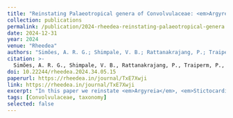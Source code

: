 ```yaml
---
title: "Reinstating Palaeotropical genera of Convolvulaceae: <em>Argyreia</em>, <em>Stictocardia</em>, <em>Turbina</em>, and <em>Astripomoea</em> (tribe Ipomoeeae, subtribe Argyreiineae)"
collection: publications
permalink: /publication/2024-rheedea-reinstating-palaeotropical-genera.md
date: 2024-12-31
year: 2024
venue: "Rheedea"
authors: "Simões, A. R. G.; Shimpale, V. B.; Rattanakrajang, P.; Traiperm, P.; Kagame, S. P.; <b>Huerta-Ramos, G.</b>; Goray, S.; Gowda, V.; Nayi, T.; Moreira, A. L. C.; Barbosa, J. C. J.; More, S. S.; Paixão, C. P.; Atta-Adjei, P.; Williams, B. D.; Eserman, L. A."
citation: >-
  Simões, A. R. G., Shimpale, V. B., Rattanakrajang, P., Traiperm, P., Kagame, S. P., <b>Huerta-Ramos, G.</b>, Gowda, V., et al. (2024). Reinstating palaeotropical genera of Convolvulaceae: <i>Argyreia</i>, <i>Stictocardia</i>, <i>Turbina</i> and <i>Astripomoea</i> (tribe Ipomoeeae, subtribe Argyreiineae). <i>Rheedea</i>, 34(5), 533–552. <a href="https://doi.org/10.22244/rheedea.2024.34.05.15" target="_blank" rel="noopener">https://doi.org/10.22244/rheedea.2024.34.05.15</a>
doi: 10.22244/rheedea.2024.34.05.15
paperurl: https://rheedea.in/journal/TxE7Xwji
link: https://rheedea.in/journal/TxE7Xwji
excerpt: "In this paper we reinstate <em>Argyreia</em>, <em>Stictocardia</em>, <em>Turbina</em>, and <em>Astripomoea</em> using morphological and genomic evidence, clarifying relationships within Ipomoeeae."
tags: [Convolvulaceae, taxonomy]
selected: false
---
```

